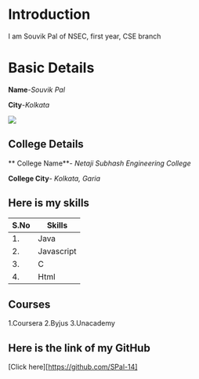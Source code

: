 # Introduction
I am Souvik Pal of NSEC, first year, CSE branch

# Basic Details
**Name**-*Souvik Pal*

**City**-*Kolkata*

<img src="https://img.icons8.com/bubbles/100/000000/kolkata.png"/>

## College Details
** College Name**- *Netaji Subhash Engineering College*

**College City**- *Kolkata, Garia*

## Here is my skills
|S.No| Skills|
|---|---|
|1.| Java|
|2.| Javascript|
|3.| C|
|4.| Html|

## Courses

1.Coursera
2.Byjus
3.Unacademy

## Here is the link of my GitHub
[Click here][https://github.com/SPal-14]
